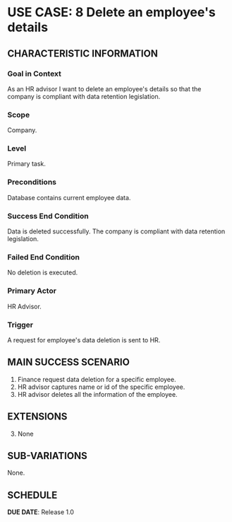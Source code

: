 # USE CASE: 8 Delete an employee's details

## CHARACTERISTIC INFORMATION

### Goal in Context

As an HR advisor I want to delete an employee's details so that the company is compliant with data retention legislation.

### Scope

Company.

### Level

Primary task.

### Preconditions

Database contains current employee data.

### Success End Condition

Data is deleted successfully. 
The company is compliant with data retention legislation.

### Failed End Condition

No deletion is executed.

### Primary Actor

HR Advisor.

### Trigger

A request for employee's data deletion is sent to HR.

## MAIN SUCCESS SCENARIO

1. Finance request data deletion for a specific employee.
2. HR advisor captures name or id of the specific employee.
3. HR advisor deletes all the information of the employee.

## EXTENSIONS

3. None

## SUB-VARIATIONS

None.

## SCHEDULE

**DUE DATE**: Release 1.0
